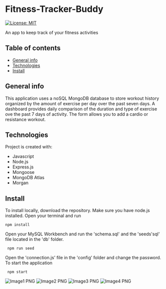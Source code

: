 # Fitness-Tracker-Buddy
[![License: MIT](https://img.shields.io/badge/License-MIT-yellow.svg)](https://opensource.org/licenses/MIT)

An app to keep track of your fitness activities
## Table of contents
* [General info](#general-info)
* [Technologies](#technologies)
* [Install](#install)

## General info
This application uses a noSQL MongoDB database to store workout history organized by the amount of exercise per day over the past seven days. A dashboard provides daily comparison of the duration and type of exercise ove the past 7 days of activity. The form allows you to add a cardio or resistance workout.
	
## Technologies
Project is created with:
* Javascript
* Node.js 
* Express.js
* Mongoose
* MongoDB Atlas
* Morgan 

## Install
To install locally, download the repository. Make sure you have node.js installed. Open your terminal and run

``` npm install ``` 

Open your MySQL Workbench and run the 'schema.sql' and the 'seeds'sql' file located in the 'db' folder.

``` npm run seed```

Open the 'connection.js' file in the 'config' folder and change the password. 
To start the application

``` npm start``` 

![Image1 PNG](./public/images/image1.png)
![Image2 PNG](./public/images/image2.png)
![Image3 PNG](./public/images/image3.png)
![Image4 PNG](./public/images/image4.png)